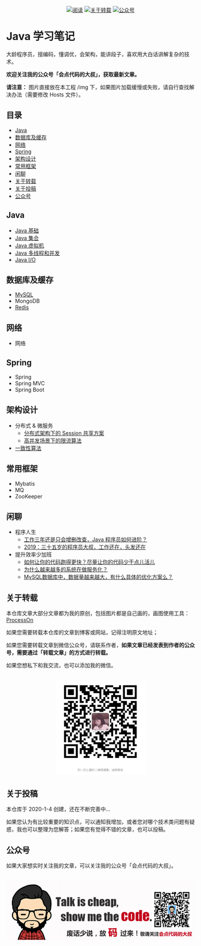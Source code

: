 <p align="center">
  <a href="https://github.com/CodeDaShu/JavaNotes"><img src="https://img.shields.io/badge/阅读-read-red.svg" alt="阅读"></a>
  <a href="#关于转载"><img src="https://img.shields.io/badge/chat-微信-blue.svg" alt="关于转载"></a>
  <a href="#公众号"><img src="https://img.shields.io/badge/chat-公众号-orange.svg" alt="公众号"></a>
</p>

# Java 学习笔记

大龄程序员，擅编码，懂调优，会架构，能讲段子，喜欢用大白话讲解复杂的技术。

**欢迎关注我的公众号「会点代码的大叔」，获取最新文章。**

**请注意：** 图片直接放在本工程 /img 下，如果图片加载缓慢或失败，请自行查找解决办法（需要修改 Hosts 文件）。

## 目录

- [Java](#Java)
- [数据库及缓存](#数据库及缓存)
- [网络](#网络)
- [Spring](#Spring)
- [架构设计](#架构设计)
- [常用框架](#常用框架)
- [闲聊](#闲聊)
- [关于转载](#关于转载)
- [关于投稿](#关于投稿)
- [公众号](#公众号)

## Java

- [Java 基础](/notes/java/javabasics.md)
- [Java 集合](/notes/java/collection.md)
- [Java 虚拟机](/notes/java/jvm.md)
- [Java 多线程和并发](/notes/java/thread.md)
- [Java I/O](/notes/java/io.md)

## 数据库及缓存

- [MySQL](/notes/database/MySQL.md)
- MongoDB
- [Redis](/notes/database/Redis.md)

## 网络

- 网络

## Spring

- Spring
- Spring MVC
- Spring Boot

## 架构设计

- 分布式 & 微服务
  - [分布式架构下的 Session 共享方案](/notes/distributed/sessionShare.md)
  - [高并发场景下的限流算法](/notes/distributed/currentLimiting.md)
- [一致性算法](/notes/distributed/uniformity.md)

## 常用框架

- Mybatis
- MQ
- ZooKeeper


## 闲聊

- 程序人生
    - [工作三年还是只会增删改查，Java 程序员如何进阶？](/notes/chat/codelife/work3years.md)
    - [2019：三十五岁的程序员大叔，工作还在，头发还在](/notes/chat/codelife/2019summary.md)
- 提升效率少加班
    - [如何让你的代码跑得更快？尽量让你的代码少干点儿活儿](/notes/chat/efficiency/coderunfast.md)
    - [为什么越来越多的系统在做服务化？](/notes/chat/efficiency/systemService.md)
    - [MySQL数据库中，数据量越来越大，有什么具体的优化方案么？](/notes/chat/efficiency/mysqlDataOptimization.md)


## 关于转载

本仓库文章大部分文章都为我的原创，包括图片都是自己画的，画图使用工具：[ProcessOn](https://www.processon.com/)

如果您需要转载本仓库的文章到博客或网站，记得注明原文地址；

如果您需要转载文章到微信公众号，请联系作者，**如果文章已经发表到作者的公众号，需要通过「转载文章」的方式进行转载。**

如果您想私下和我交流，也可以添加我的微信。

<div align="center">
    <br>
    <img width="240px" src="https://github.com/CodeDaShu/JavaNotes/blob/master/img/wechat.jpg">
</div>

## 关于投稿

本仓库于 2020-1-4 创建，还在不断完善中...

如果您认为有比较重要的知识点，可以通知我增加，或者您对哪个技术类问题有疑惑，我也可以整理为您解答；如果您有觉得不错的文章，也可以投稿。


## 公众号

如果大家想实时关注我的文章，可以关注我的公众号「会点代码的大叔」。

<div align="center">
    <br>
    <img width="750px" src="https://github.com/CodeDaShu/JavaNotes/blob/master/img/sign.jpg">
</div>
